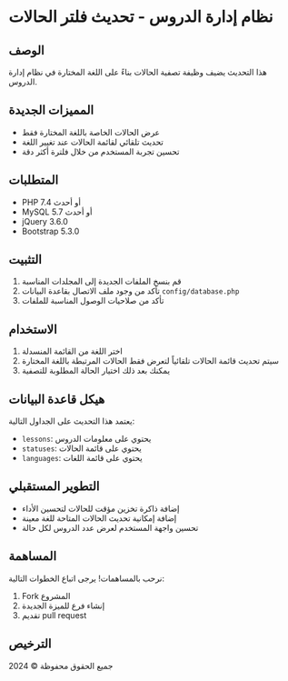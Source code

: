 # نظام إدارة الدروس - تحديث فلتر الحالات

## الوصف
هذا التحديث يضيف وظيفة تصفية الحالات بناءً على اللغة المختارة في نظام إدارة الدروس.

## المميزات الجديدة
- عرض الحالات الخاصة باللغة المختارة فقط
- تحديث تلقائي لقائمة الحالات عند تغيير اللغة
- تحسين تجربة المستخدم من خلال فلترة أكثر دقة

## المتطلبات
- PHP 7.4 أو أحدث
- MySQL 5.7 أو أحدث
- jQuery 3.6.0
- Bootstrap 5.3.0

## التثبيت
1. قم بنسخ الملفات الجديدة إلى المجلدات المناسبة
2. تأكد من وجود ملف الاتصال بقاعدة البيانات `config/database.php`
3. تأكد من صلاحيات الوصول المناسبة للملفات

## الاستخدام
1. اختر اللغة من القائمة المنسدلة
2. سيتم تحديث قائمة الحالات تلقائياً لتعرض فقط الحالات المرتبطة باللغة المختارة
3. يمكنك بعد ذلك اختيار الحالة المطلوبة للتصفية

## هيكل قاعدة البيانات
يعتمد هذا التحديث على الجداول التالية:
- `lessons`: يحتوي على معلومات الدروس
- `statuses`: يحتوي على قائمة الحالات
- `languages`: يحتوي على قائمة اللغات

## التطوير المستقبلي
- إضافة ذاكرة تخزين مؤقت للحالات لتحسين الأداء
- إضافة إمكانية تحديث الحالات المتاحة للغة معينة
- تحسين واجهة المستخدم لعرض عدد الدروس لكل حالة

## المساهمة
نرحب بالمساهمات! يرجى اتباع الخطوات التالية:
1. Fork المشروع
2. إنشاء فرع للميزة الجديدة
3. تقديم pull request

## الترخيص
جميع الحقوق محفوظة © 2024 